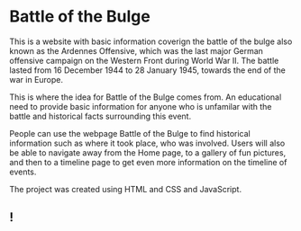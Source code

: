 # Battle of the Bulge

This is a website with basic information coverign the battle of the bulge also known as the Ardennes Offensive, which was the last major German offensive campaign on the Western Front during World War II. The battle lasted from 16 December 1944 to 28 January 1945, towards the end of the war in Europe.

This is where the idea for Battle of the Bulge comes from. An educational need to provide basic information for anyone who is unfamilar with the battle and historical facts surrounding this event.

People can use the webpage Battle of the Bulge to find historical information such as where it took place, who was involved. Users will also be able to navigate away from the Home page, to a gallery of fun pictures, and then to a timeline page to get even more information on the timeline of events. 

The project was created using HTML and CSS and JavaScript. 

!
---